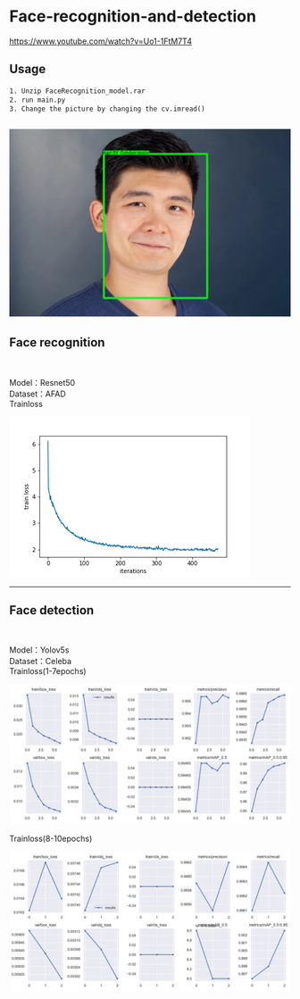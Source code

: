 # Face-recognition-and-detection

https://www.youtube.com/watch?v=Uo1-1FtM7T4

## Usage
    1. Unzip FaceRecognition_model.rar
    2. run main.py
    3. Change the picture by changing the cv.imread()
![alt text](./output.png)
---
## Face recognition

</br>

Model：Resnet50</br>
Dataset：AFAD</br>
Trainloss

![alt text](./FaceRecognition/output/train_loss1-472.png)

---
## Face detection

</br>

Model：Yolov5s</br>
Dataset：Celeba</br>
Trainloss(1-7epochs)

![alt text](./FaceDetection/loss1-7.png)

Trainloss(8-10epochs)

![alt text](./FaceDetection/loss8-10.png)